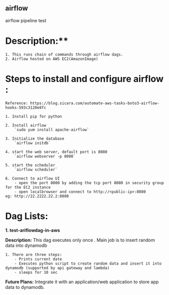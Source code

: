## airflow
airflow pipeline test 

# Description:**
    1. This runs chain of commands through airflow dags. 
    2. Airflow hosted on AWS EC2(AmazonImage)

# **Steps to install and configure airflow :**
    Reference: https://blog.sicara.com/automate-aws-tasks-boto3-airflow-hooks-593c3120e8fc

    1. Install pip for python

    2. Install airflow
        `sudo yum install apache-airflow`

    3. Initialize the database
        `airflow initdb`

    4. start the web server, default port is 8080
        `airflow webserver -p 8080`

    5. start the scheduler
        `airflow scheduler`
 
    6. Connect to airflow UI
        - open the port 8080 by adding the tcp port 8080 in security group for the EC2 instance
        - open localbrowser and connect to http://<public-ip>:8080      eg: http://22.2222.22.2:8080




# **Dag Lists:**

**1. test-ariflowdag-in-aws**

**Description:**
    This dag executes only once . Main job is to insert random data into dynamodb

    1. There are three steps:
        - Prints current date
        - Executes python script to create random data and insert it into dynamodb (supported by api gateway and lambda)
        - sleeps for 10 sec

**Future Plans:**
    Integrate it with an application/web application to store app data to dynamodb.
